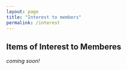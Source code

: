 ```yaml
---
layout: page
title: "Interest to members"
permalink: /interest
---
```

## Items of Interest to Memberes

_coming soon!_
